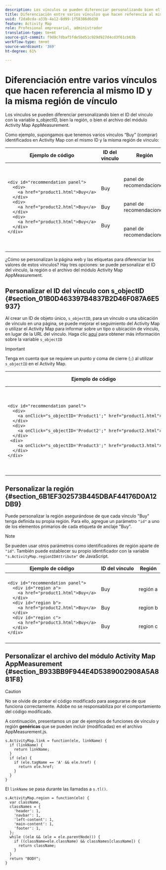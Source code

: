 ```yaml
---
description: Los vínculos se pueden diferenciar personalizando bien el ID del vínculo con la variable s_objectID, bien la región, o bien el archivo del módulo Activity Map AppMeasurement.
title: Diferenciación entre varios vínculos que hacen referencia al mismo ID y la misma región de vínculo
uuid: f2da0cda-a33b-4a12-8d99-1f58386d6d30
feature: Activity Map
role: Profesional empresarial, administrador
translation-type: tm+mt
source-git-commit: f9d9c7dbaf5fde5bd51c929d927d4cd3f61cb63b
workflow-type: tm+mt
source-wordcount: '369'
ht-degree: 61%

---
```



# Diferenciación entre varios vínculos que hacen referencia al mismo ID y la misma región de vínculo

Los vínculos se pueden diferenciar personalizando bien el ID del vínculo con la variable s_objectID, bien la región, o bien el archivo del módulo Activity Map AppMeasurement.

Como ejemplo, supongamos que tenemos varios vínculos “Buy” (comprar) identificados en Activity Map con el mismo ID y la misma región de vínculo:

<table id="table_3020E2C0175D455C84E794CF51BE5A93">
 <thead>
  <tr>
   <th colname="col1" class="entry"> Ejemplo de código </th>
   <th colname="col2" class="entry"> ID del vínculo </th>
   <th colname="col3" class="entry"> Región </th>
  </tr>
 </thead>
  <tbody>
  <tr>
   <td colname="col1">
    <code>&lt;div&nbsp;id="recommendation&nbsp;panel"&gt;</code><br/>
    <code>&nbsp;&nbsp;&lt;div&gt;</code><br/>
    <code>&nbsp;&nbsp;&nbsp;&nbsp;&lt;a&nbsp;href="product1.html"&gt;Buy&lt;/a&gt;</code><br/>
    <code>&nbsp;&nbsp;&lt;/div&gt;</code><br/>
    <code>&nbsp;&nbsp;&lt;div&gt;</code><br/>
    <code>&nbsp;&nbsp;&nbsp;&nbsp;&lt;a&nbsp;href="product2.html"&gt;Buy&lt;/a&gt;</code><br/>
    <code>&nbsp;&nbsp;&lt;/div&gt;</code><br/>
    <code>&nbsp;&nbsp;&lt;div&gt;</code><br/>
    <code>&nbsp;&nbsp;&nbsp;&nbsp;&lt;a&nbsp;href="product3.html"&gt;Buy&lt;/a&gt;</code><br/>
    <code>&nbsp;&nbsp;&lt;/div&gt;</code><br/>
    <code>&lt;/div&gt;</code>
   </td>
   <td colname="col2">
     <br/>
     <br/>
    Buy<br/>
     <br/>
     <br/>
    Buy<br/>
     <br/>
     <br/>
    Buy<br/>
     <br/>
     <br/>
   </td> 
   <td colname="col3">
     <br/>
     <br/>
    panel de recomendaciones<br/>
     <br/>
     <br/>
    panel de recomendaciones<br/>
     <br/>
     <br/>
    panel de recomendaciones<br/>
     <br/>
     <br/>
   </td>
  </tr>
 </tbody>
</table>

¿Cómo se personalizan la página web y las etiquetas para diferenciar los valores de estos vínculos? Hay tres opciones: se puede personalizar el ID del vínculo, la región o el archivo del módulo Activity Map AppMeasurement.

## Personalizar el ID del vínculo con s_objectID {#section_01B0D463397B4837B2D46F087A6E5937}

Al crear un ID de objeto único, `s_objectID`, para un vínculo o una ubicación de vínculo en una página, se puede mejorar el seguimiento del Activity Map o utilizar el Activity Map para informar sobre un tipo o ubicación de vínculo, en lugar de la URL del vínculo. Haga clic [aquí](https://docs.adobe.com/content/help/es-ES/analytics/implementation/vars/page-vars/page-variables.html) para obtener más información sobre la variable `s_objectID`

>[!IMPORTANT]
>
>Tenga en cuenta que se requiere un punto y coma de cierre (`;`) al utilizar `s_objectID` en el Activity Map.
<table id="table_9439A5F320304E439A19842CF3EBA456">
 <thead>
  <tr>
   <th colname="col02" class="entry"> Ejemplo de código </th>
   <th colname="col2" class="entry"> ID del vínculo </th>
   <th colname="col3" class="entry"> Región </th>
  </tr>
 </thead>
 <tbody>
  <tr>
   <td colname="col02">
    <code>&lt;div&nbsp;id="recommendation&nbsp;panel"&gt;</code><br/>
    <code>&nbsp;&nbsp;&lt;div&gt;</code><br/>
    <code>&nbsp;&nbsp;&nbsp;&nbsp;&lt;a&nbsp;onClick="s_objectID='Product1';"&nbsp;href="product1.html"&gt;Buy&lt;/a&gt;</code><br/>
    <code>&nbsp;&nbsp;&lt;/div&gt;</code><br/>
    <code>&nbsp;&nbsp;&lt;div&gt; </code><br/>
    <code>&nbsp;&nbsp;&nbsp;&nbsp;&lt;a&nbsp;onClick="s_objectID='Product2';"&nbsp;href="product2.html"&gt;Buy&lt;/a&gt;</code><br/>
    <code>&nbsp;&nbsp;&lt;/div&gt; </code><br/>
    <code>&nbsp;&lt;div&gt; </code><br/>
    <code>&nbsp;&nbsp;&nbsp;&nbsp;&lt;a&nbsp;onClick="s_objectID='Product3';"&nbsp;href="product3.html"&gt;Buy&lt;/a&gt;</code><br/>
    <code>&nbsp;&nbsp;&lt;/div&gt;</code><br/>
    <code>&lt;/div&gt;</code>
   </td> 
   <td colname="col2">
     <br/>
     <br/>
    Product1<br/>
     <br/>
     <br/>
    Product2<br/>
     <br/>
     <br/>
    Product3<br/>
     <br/>
     <br/>
   </td> 
   <td colname="col3">
     <br/>
     <br/>
    panel de recomendaciones<br/>
     <br/>
     <br/>
    panel de recomendaciones<br/>
     <br/>
     <br/>
    panel de recomendaciones<br/>
     <br/>
     <br/>
   </td>
  </tr>
 </tbody>
</table>

## Personalizar la región  {#section_6B1EF302573B445DBAF44176D0A12DB9}

Puede personalizar la región asegurándose de que cada vínculo &quot;Buy&quot; tenga definida su propia región. Para ello, agregue un parámetro `"id"` a uno de los elementos primarios de cada etiqueta de anclaje &quot;Buy&quot;.

>[!NOTE]
>Se pueden usar otros parámetros como identificadores de región aparte de `"id"`. También puede establecer su propio identificador con la variable `"s.ActivityMap.regionIDAttribute"` de JavaScript.
>
>
><table id="table_250DB52A869C466B942517BABA1C287B">
 <thead>
  <tr>
   <th colname="col02" class="entry"> Ejemplo de código </th>
   <th colname="col2" class="entry"> ID del vínculo </th>
   <th colname="col3" class="entry"> Región </th>
  </tr>
 </thead>
 <tbody>
  <tr>
   <td colname="col02">
    <code>&lt;div&nbsp;id="recommendation&nbsp;panel"&gt;</code><br/>
    <code>&nbsp;&nbsp;&lt;div&nbsp;id="region&nbsp;a"&gt;</code><br/>
    <code>&nbsp;&nbsp;&nbsp;&nbsp;&lt;a&nbsp;href="product1.html"&gt;Buy&lt;/a&gt;</code><br/>
    <code>&nbsp;&nbsp;&lt;/div&gt;</code><br/>
    <code>&nbsp;&nbsp;&lt;div&nbsp;id="region&nbsp;b"&gt;</code><br/>
    <code>&nbsp;&nbsp;&nbsp;&nbsp;&lt;a&nbsp;href="product2.html"&gt;Buy&lt;/a&gt;</code><br/>
    <code>&nbsp;&nbsp;&lt;/div&gt;</code><br/>
    <code>&nbsp;&nbsp;&lt;div&nbsp;id="region&nbsp;c"&gt;</code><br/>
    <code>&nbsp;&nbsp;&nbsp;&nbsp;&lt;a&nbsp;href="product3.html"&gt;Buy&lt;/a&gt;</code><br/>
    <code>&nbsp;&nbsp;&lt;/div&gt;</code><br/>
    <code>&lt;/div&gt;</code>
   </td> 
   <td colname="col2">
     <br/>
     <br/>
    Buy<br/>
     <br/>
     <br/>
    Buy<br/>
     <br/>
     <br/>
    Buy<br/>
     <br/>
     <br/>
   </td> 
   <td colname="col3">
     <br/>
     <br/>
    región a<br/>
     <br/>
     <br/>
    region b<br/>
     <br/>
     <br/>
    region c<br/>
     <br/>
     <br/>
   </td>
  </tr>
 </tbody>
</table>

## Personalizar el archivo del módulo Activity Map AppMeasurement  {#section_B933BB9F944E4D5389002908A5A881F8}

>[!CAUTION]
No se olvide de probar el código modificado para asegurarse de que funciona correctamente. Adobe no se responsabiliza por el comportamiento del código modificado.

A continuación, presentamos un par de ejemplos de funciones de vínculo y región **genéricas** que se pueden incluir (modificadas) en el archivo AppMeasurement.js.

```
s.ActivityMap.link = function(ele, linkName) {
  if (linkName) {
    return linkName;
  }
  if (ele) {
    if (ele.tagName == 'A' && ele.href) {
      return ele.href;
    }
  }
}
```

El `linkName` se pasa durante las llamadas a `s.tl()`.

```
s.ActivityMap.region = function(ele) {
  var className,
  classNames = {
    'header': 1,
    'navbar': 1,
    'left-content': 1,
    'main-content': 1,
    'footer': 1,
  }; 
  while ((ele && (ele = ele.parentNode))) {
    if ((className=ele.className) && classNames[className]) {
      return className;
    }
  }
  return "BODY";
}
```

